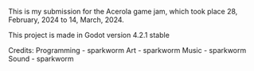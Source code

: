 This is my submission for the Acerola game jam, which took place 28, February, 2024 to 14, March, 2024.

This project is made in Godot version 4.2.1 stable

Credits:
Programming - sparkworm
Art - sparkworm
Music - sparkworm
Sound - sparkworm
